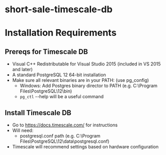 # short-sale-timescale-db

# Installation Requirements
## Prereqs for Timescale DB
- Visual C++ Redistributable for Visual Studio 2015 (included in VS 2015 and later)
- A standard PostgreSQL 12 64-bit installation
- Make sure all relevant binaries are in your PATH: (use pg_config)
  - Windows: Add Postgres binary director to PATH (e.g. C:\Program Files\PostgreSQL\12\bin)
  - `pg_ctl` --help will be a useful command
## Install Timescale DB
- Go to https://docs.timescale.com/ for instructions
- Will need:
  - postgresql.conf path (e.g. C:\Program Files\PostgreSQL\12\data\postgresql.conf)
- Timescale will recommend settings based on hardware configuration

